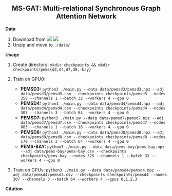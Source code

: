 <h2 align="center">MS-GAT: Multi-relational Synchronous Graph Attention Network</h2>

**Data**

1. Download from [<img src="https://img.shields.io/badge/Onedrive-0078D4?&style=flat-square&logo=Microsoft+OneDrive&logoColor=white"/>](https://1drv.ms/u/s!AufZP2YDvxUDlg5G8bGu7Ay7vzhX?e=U6Kmt4) [<img src="https://img.shields.io/badge/Google_Drive-4285F4?style=flat-square&logo=Google+Drive&logoColor=white"/>](https://drive.google.com/file/d/1oXSKwV71olfoeyt4dgoVXSdIN_S17hsL/view?usp=sharing)
2. Unzip and move to `./data/`

**Usage**

1. Create directory: `mkdir checkpoints && mkdir checkpoints/pems{d3,d4,d7,d8,-bay}`
2. Train on GPU0:

    - **PEMSD3:** `python3 ./main.py --data data/pemsd3/pemsd3.npz --adj data/pemsd3/pemsd3.csv --checkpoints checkpoints/pemsd3 --nodes 358 --channels 1 --batch 32 --workers 4 --gpu 0`
    - **PEMSD4:** `python3 ./main.py --data data/pemsd4/pemsd4.npz --adj data/pemsd4/pemsd4.csv --checkpoints checkpoints/pemsd4 --nodes 307 --channels 3 --batch 64 --workers 4 --gpu 0`
    - **PEMSD7:** `python3 ./main.py --data data/pemsd7/pemsd7.npz --adj data/pemsd7/pemsd7.csv --checkpoints checkpoints/pemsd7 --nodes 883 --channels 1 --batch 16 --workers 4 --gpu 0`
    - **PEMSD8:** `python3 ./main.py --data data/pemsd8/pemsd8.npz --adj data/pemsd8/pemsd8.csv --checkpoints checkpoints/pemsd8 --nodes 170 --channels 3 --batch 64 --workers 4 --gpu 0`
    - **PEMS-BAY:** `python3 ./main.py --data data/pems-bay/pems-bay.npz --adj data/pems-bay/pems-bay.csv --checkpoints checkpoints/pems-bay --nodes 325 --channels 1 --batch 32 --workers 4 --gpu 0`

3. Train on GPUs: `python3 ./main.py --data data/pemsd4/pemsd4.npz --adj data/pemsd4/pemsd4.csv --checkpoints checkpoints/pemsd4 --nodes 307 --channels 3 --batch 64 --workers 4 --gpus 0,1,2,3`

**Citation**
